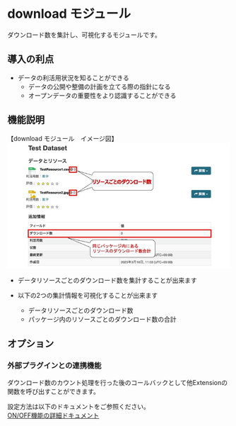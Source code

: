 # download モジュール

ダウンロード数を集計し、可視化するモジュールです。

## 導入の利点

* データの利活用状況を知ることができる
  * データの公開や整備の計画を立てる際の指針になる
  * オープンデータの重要性をより認識することができる

## 機能説明

【download モジュール　イメージ図】  
![download モジュール　イメージ図](../assets/download_image.jpg)

* データリソースごとのダウンロード数を集計することが出来ます

* 以下の2つの集計情報を可視化することが出来ます
  * データリソースごとのダウンロード数
  * パッケージ内のリソースごとのダウンロード数の合計

## オプション

### 外部プラグインとの連携機能

ダウンロード数のカウント処理を行った後のコールバックとして他Extensionの関数を呼び出すことができます。

設定方法は以下のドキュメントをご参照ください。  
[ON/OFF機能の詳細ドキュメント](./switch_function.md)
